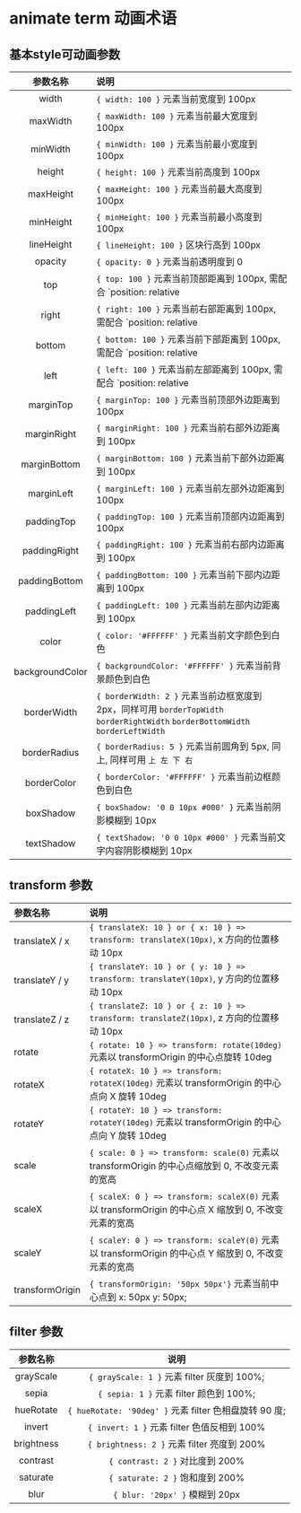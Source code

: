 # animate term 动画术语

## 基本style可动画参数

|    参数名称     | 说明                                                         |
| :-------------: | :----------------------------------------------------------- |
|      width      | `{ width: 100 }` 元素当前宽度到 100px                        |
|    maxWidth     | `{ maxWidth: 100 }` 元素当前最大宽度到 100px                 |
|    minWidth     | `{ minWidth: 100 }` 元素当前最小宽度到 100px                 |
|     height      | `{ height: 100 }` 元素当前高度到 100px                       |
|    maxHeight    | `{ maxHeight: 100 }` 元素当前最大高度到 100px                |
|    minHeight    | `{ minHeight: 100 }` 元素当前最小高度到 100px                |
|   lineHeight    | `{ lineHeight: 100 }` 区块行高到 100px                       |
|     opacity     | `{ opacity: 0 }` 元素当前透明度到 0                          |
|       top       | `{ top: 100 }` 元素当前顶部距离到 100px, 需配合 `position: relative | absolute` |
|      right      | `{ right: 100 }` 元素当前右部距离到 100px, 需配合 `position: relative | absolute` |
|     bottom      | `{ bottom: 100 }` 元素当前下部距离到 100px, 需配合 `position: relative | absolute` |
|      left       | `{ left: 100 }` 元素当前左部距离到 100px, 需配合 `position: relative | absolute` |
|    marginTop    | `{ marginTop: 100 }` 元素当前顶部外边距离到 100px            |
|   marginRight   | `{ marginRight: 100 }` 元素当前右部外边距离到 100px          |
|  marginBottom   | `{ marginBottom: 100 }` 元素当前下部外边距离到 100px         |
|   marginLeft    | `{ marginLeft: 100 }` 元素当前左部外边距离到 100px           |
|   paddingTop    | `{ paddingTop: 100 }` 元素当前顶部内边距离到 100px           |
|  paddingRight   | `{ paddingRight: 100 }` 元素当前右部内边距离到 100px         |
|  paddingBottom  | `{ paddingBottom: 100 }` 元素当前下部内边距离到 100px        |
|   paddingLeft   | `{ paddingLeft: 100 }` 元素当前左部内边距离到 100px          |
|      color      | `{ color: '#FFFFFF' }` 元素当前文字颜色到白色                |
| backgroundColor | `{ backgroundColor: '#FFFFFF' }` 元素当前背景颜色到白色      |
|   borderWidth   | `{ borderWidth: 2 }` 元素当前边框宽度到 2px，同样可用 `borderTopWidth` `borderRightWidth` `borderBottomWidth` `borderLeftWidth` |
|  borderRadius   | `{ borderRadius: 5 }` 元素当前圆角到 5px, 同上, 同样可用 `上 左 下 右` |
|   borderColor   | `{ borderColor: '#FFFFFF' }` 元素当前边框颜色到白色          |
|    boxShadow    | `{ boxShadow: '0 0 10px #000' }` 元素当前阴影模糊到 10px     |
|   textShadow    | `{ textShadow: '0 0 10px #000' }` 元素当前文字内容阴影模糊到 10px |

## transform 参数

| 参数名称        | 说明                                                         |
| :-------------- | :----------------------------------------------------------- |
| translateX / x  | `{ translateX: 10 } or { x: 10 } => transform: translateX(10px)`, x 方向的位置移动 10px |
| translateY / y  | `{ translateY: 10 } or { y: 10 } => transform: translateY(10px)`, y 方向的位置移动 10px |
| translateZ / z  | `{ translateZ: 10 } or { z: 10 } => transform: translateZ(10px)`, z 方向的位置移动 10px |
| rotate          | `{ rotate: 10 } => transform: rotate(10deg)` 元素以 transformOrigin 的中心点旋转 10deg |
| rotateX         | `{ rotateX: 10 } => transform: rotateX(10deg)` 元素以 transformOrigin 的中心点向 X 旋转 10deg |
| rotateY         | `{ rotateY: 10 } => transform: rotateY(10deg)` 元素以 transformOrigin 的中心点向 Y 旋转 10deg |
| scale           | `{ scale: 0 } => transform: scale(0)` 元素以 transformOrigin 的中心点缩放到 0, 不改变元素的宽高 |
| scaleX          | `{ scaleX: 0 } => transform: scaleX(0)` 元素以 transformOrigin 的中心点 X 缩放到 0, 不改变元素的宽高 |
| scaleY          | `{ scaleY: 0 } => transform: scaleY(0)` 元素以 transformOrigin 的中心点 Y 缩放到 0, 不改变元素的宽高 |
| transformOrigin | `{ transformOrigin: '50px 50px'}` 元素当前中心点到 x: 50px y: 50px; |

## filter 参数

|  参数名称  |                          说明                          |
| :--------: | :----------------------------------------------------: |
| grayScale  |      `{ grayScale: 1 }` 元素 filter 灰度到 100%;       |
|   sepia    |        `{ sepia: 1 }` 元素 filter 颜色到 100%;         |
| hueRotate  | `{ hueRotate: '90deg' }` 元素 filter 色相盘旋转 90 度; |
|   invert   |      `{ invert: 1 }` 元素 filter 色值反相到 100%       |
| brightness |      `{ brightness: 2 }` 元素 filter 亮度到 200%       |
|  contrast  |            `{ contrast: 2 }` 对比度到 200%             |
|  saturate  |            `{ saturate: 2 }` 饱和度到 200%             |
|    blur    |             `{ blur: '20px' }` 模糊到 20px             |